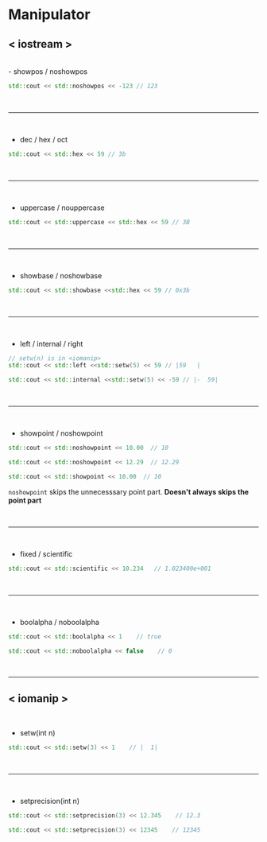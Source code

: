 # Manipulator

## **< iostream >**

</br>
- showpos / noshowpos

```cpp
std::cout << std::noshowpos << -123 // 123
```

</br>

---

</br>

- dec / hex / oct

```cpp
std::cout << std::hex << 59 // 3b
```

</br>

---

</br>

- uppercase / nouppercase

```cpp
std::cout << std::uppercase << std::hex << 59 // 3B
```

</br>

---

</br>

- showbase / noshowbase

```cpp
std::cout << std::showbase <<std::hex << 59 // 0x3b
```

</br>

---

</br>

- left / internal / right

```cpp
// setw(n) is in <iomanip>
std::cout << std::left <<std::setw(5) << 59 // |59   |

std::cout << std::internal <<std::setw(5) << -59 // |-  59|
```

</br>

---

</br>

- showpoint / noshowpoint

```cpp
std::cout << std::noshowpoint << 10.00  // 10

std::cout << std::noshowpoint << 12.29  // 12.29

std::cout << std::showpoint << 10.00  // 10
```

`noshowpoint` skips the unnecesssary point part. **Doesn't always skips the point part**

</br>

---

</br>

- fixed / scientific

```cpp
std::cout << std::scientific << 10.234   // 1.023400e+001
```

</br>

---

</br>

- boolalpha / noboolalpha

```cpp
std::cout << std::boolalpha << 1    // true

std::cout << std::noboolalpha << false    // 0
```

</br>

---

## **< iomanip >**

</br>

- setw(int n)

```cpp
std::cout << std::setw(3) << 1    // |  1|
```

</br>

---

</br>

- setprecision(int n)

```cpp
std::cout << std::setprecision(3) << 12.345    // 12.3

std::cout << std::setprecision(3) << 12345    // 12345
```

</br>
